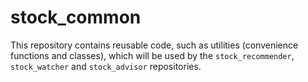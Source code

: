 # stock_common

This repository contains reusable code, such as utilities (convenience functions and classes), which will be used by the `stock_recommender`, `stock_watcher` and `stock_advisor` repositories.
